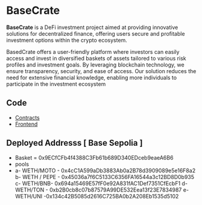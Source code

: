# BaseCrate

**BaseCrate** is a DeFi investment project aimed at providing innovative solutions for decentralized finance, offering users secure and profitable investment options within the crypto ecosystem.

BasedCrate offers a user-friendly platform where investors can easily access and invest in diversified baskets of assets tailored to various risk profiles and investment goals. By leveraging blockchain technology, we ensure transparency, security, and ease of access. Our solution reduces the need for extensive financial knowledge, enabling more individuals to participate in the investment ecosystem


## Code

- [Contracts](https://github.com/BaseCrate/frontend)  
- [Frontend](https://github.com/BaseCrate/basecrate-contracts)

## Deployed Addresss [ Base Sepolia ] 
   - Basket = 0x9ECfCFb4f4388C3Fb61b689D340EDceb9eaeA6B6
   - pools
   - a- WETH/MOTO - 0x4cC1A599aDb3883Ab0a2B78d3909089e5e16F8a2
     b- WETH / PEPE -  0x45036a7f6C5133C6356FA16544a3c12BD8D0b935
     c- WETH/BNB- 0x694a15469E57fF0e92A831fAC1Def7351CfEcbF1
     d-WETH/TON - 0xb2B0cb8c07b87579A99DE532Eea13f23E7834987
     e-WETH/UNI -0x134c42B5085d2616C725BA0b2A208Eb1535d5102

